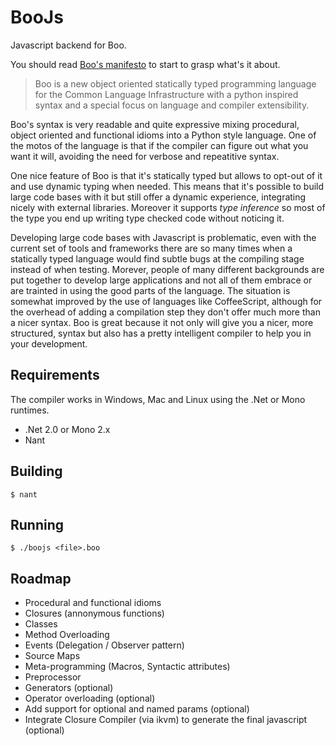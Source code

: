 # BooJs

Javascript backend for Boo.

You should read [Boo's manifesto](http://boo.codehaus.org/BooManifesto.pdf) to 
start to grasp what's it about.

> Boo is a new object oriented statically typed programming language for the 
  Common Language Infrastructure with a python inspired syntax and a special 
  focus on language and compiler extensibility.

Boo's syntax is very readable and quite expressive mixing procedural, object
oriented and functional idioms into a Python style language. One of the motos 
of the language is that if the compiler can figure out what you want it will,
avoiding the need for verbose and repeatitive syntax.

One nice feature of Boo is that it's statically typed but allows to opt-out of 
it and use dynamic typing when needed. This means that it's possible to build
large code bases with it but still offer a dynamic experience, integrating
nicely with external libraries. Moreover it supports _type inference_ so most 
of the type you end up writing type checked code without noticing it.

Developing large code bases with Javascript is problematic, even with the current
set of tools and frameworks there are so many times when a statically typed 
language would find subtle bugs at the compiling stage instead of when testing.
Morever, people of many different backgrounds are put together to develop
large applications and not all of them embrace or are trainted in using the good 
parts of the language. The situation is somewhat improved by the use of languages
like CoffeeScript, although for the overhead of adding a compilation step they 
don't offer much more than a nicer syntax. Boo is great because it not only
will give you a nicer, more structured, syntax but also has a pretty intelligent
compiler to help you in your development.


## Requirements

The compiler works in Windows, Mac and Linux using the .Net or Mono runtimes.

  - .Net 2.0 or Mono 2.x
  - Nant

## Building

    $ nant

## Running

    $ ./boojs <file>.boo

## Roadmap

  - Procedural and functional idioms
  - Closures (annonymous functions)
  - Classes
  - Method Overloading
  - Events (Delegation / Observer pattern)
  - Source Maps
  - Meta-programming (Macros, Syntactic attributes)
  - Preprocessor
  - Generators (optional)
  - Operator overloading (optional)
  - Add support for optional and named params (optional)
  - Integrate Closure Compiler (via ikvm) to generate the final javascript (optional)

